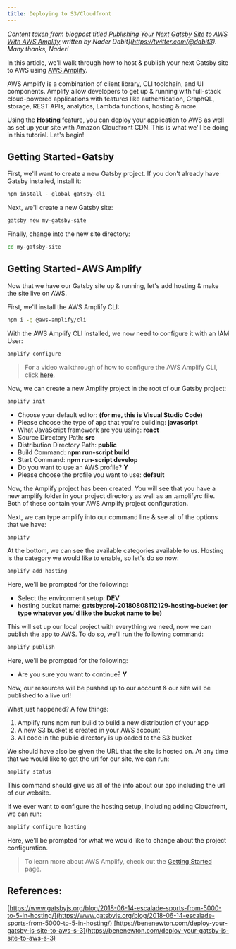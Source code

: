 ```yaml
---
title: Deploying to S3/Cloudfront
---
```


_Content taken from blogpost titled [Publishing Your Next Gatsby Site to AWS With AWS Amplify](/blog/2018-08-24-gatsby-aws-hosting/) written by Nader Dabit](https://twitter.com/@dabit3). Many thanks, Nader!_

In this article, we'll walk through how to host & publish your next Gatsby site to AWS using [AWS Amplify](https://aws-amplify.github.io/).

AWS Amplify is a combination of client library, CLI toolchain, and UI components. Amplify allow developers to get up & running with full-stack cloud-powered applications with features like authentication, GraphQL, storage, REST APIs, analytics, Lambda functions, hosting & more.

Using the **Hosting** feature, you can deploy your application to AWS as well as set up your site with Amazon Cloudfront CDN. This is what we'll be doing in this tutorial. Let's begin!

## Getting Started - Gatsby

First, we'll want to create a new Gatsby project. If you don't already have Gatsby installed, install it:

```sh
npm install - global gatsby-cli
```

Next, we'll create a new Gatsby site:

```sh
gatsby new my-gatsby-site
```

Finally, change into the new site directory:

```sh
cd my-gatsby-site
```

## Getting Started - AWS Amplify

Now that we have our Gatsby site up & running, let's add hosting & make the site live on AWS.

First, we'll install the AWS Amplify CLI:

```sh
npm i -g @aws-amplify/cli
```

With the AWS Amplify CLI installed, we now need to configure it with an IAM User:

```sh
amplify configure
```

> For a video walkthrough of how to configure the AWS Amplify CLI, click [here](https://www.youtube.com/watch?v=fWbM5DLh25U).

Now, we can create a new Amplify project in the root of our Gatsby project:

```sh
amplify init
```

- Choose your default editor: **(for me, this is Visual Studio Code)**
- Please choose the type of app that you're building: **javascript**
- What JavaScript framework are you using: **react**
- Source Directory Path: **src**
- Distribution Directory Path: **public**
- Build Command: **npm run-script build**
- Start Command: **npm run-script develop**
- Do you want to use an AWS profile? **Y**
- Please choose the profile you want to use: **default**

Now, the Amplify project has been created. You will see that you have a new amplify folder in your project directory as well as an .amplifyrc file. Both of these contain your AWS Amplify project configuration.

Next, we can type amplify into our command line & see all of the options that we have:

```sh
amplify
```

At the bottom, we can see the available categories available to us. Hosting is the category we would like to enable, so let's do so now:

```sh
amplify add hosting
```

Here, we'll be prompted for the following:

- Select the environment setup: **DEV**
- hosting bucket name: **gatsbyproj-20180808112129-hosting-bucket (or type whatever you'd like the bucket name to be)**

This will set up our local project with everything we need, now we can publish the app to AWS. To do so, we'll run the following command:

```sh
amplify publish
```

Here, we'll be prompted for the following:

- Are you sure you want to continue? **Y**

Now, our resources will be pushed up to our account & our site will be published to a live url!

What just happened? A few things:

1. Amplify runs npm run build to build a new distribution of your app
2. A new S3 bucket is created in your AWS account
3. All code in the public directory is uploaded to the S3 bucket

We should have also be given the URL that the site is hosted on. At any time that we would like to get the url for our site, we can run:

```sh
amplify status
```

This command should give us all of the info about our app including the url of our website.

If we ever want to configure the hosting setup, including adding Cloudfront, we can run:

```sh
amplify configure hosting
```

Here, we'll be prompted for what we would like to change about the project configuration.

> To learn more about AWS Amplify, check out the [Getting Started](https://aws-amplify.github.io/media/get_started) page.

## References:
[https://www.gatsbyjs.org/blog/2018-06-14-escalade-sports-from-5000-to-5-in-hosting/](https://www.gatsbyjs.org/blog/2018-06-14-escalade-sports-from-5000-to-5-in-hosting/)
[https://benenewton.com/deploy-your-gatsby-js-site-to-aws-s-3](https://benenewton.com/deploy-your-gatsby-js-site-to-aws-s-3)
